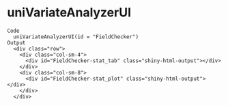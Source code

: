 # uniVariateAnalyzerUI

    Code
      uniVariateAnalyzerUI(id = "FieldChecker")
    Output
      <div class="row">
        <div class="col-sm-4">
          <div id="FieldChecker-stat_tab" class="shiny-html-output"></div>
        </div>
        <div class="col-sm-8">
          <div id="FieldChecker-stat_plot" class="shiny-html-output"></div>
        </div>
      </div>

